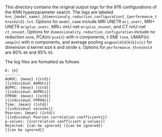 This directory contains the original output logs for the 976 configurations of the KNN hyperparameter search.
The logs are labeled `knn_{model_name}_{dimensionaly_reduction_configuration}_{performance_threshold}.txt`.
Options for `model_name` include MRI UNETR `mri_unetr`, MRI+ UNETR `mriplus_unetr`, MRI+ nnU-net `mriplus_nnunet`, and CT nnU-net `ct_nnunet`.
Options for `dimensionality_reduction_configuration` include no reduction `none`, PCA(n) `pca{n}` with n components, t-SNE `tsne`, UMAP(n) `umap{n}` with n components, and average pooling `avgpoold{d}k{k}s{s}` for dimension d kernel size k and stride s.
Options for `performance_threshold` are 80% `80` and 95% `95`.

The log files are formatted as follows

```
K: {k}
-------
AUROC: {mean} ({std})
[{individual AUROCs}]
AUPRC: {mean} ({std})
[{individual AUPRCs}]
FPR90: {mean} ({std})
[{individual FPR90s}]
Time: {mean} ({std})
[{individual seconds}]
Pearson: {mean} ({std})
[{individual Pearson correlation coefficients}]
p-values: [{correlation coefficient p-values}]
Rejected: {can be ignored} ({can be ignored})
[{can be ignored}]
```
